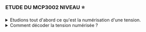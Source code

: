 ### ETUDE  DU MCP3002 NIVEAU :star:
<details>
    <summary>Etudions tout d'abord ce qu'est la numérisation d'une tension.</summary><br>

><details>
>    <summary>Définitions théorique de la numérisation d'une tension.</summary><br>
>
>>-  Soit $V_{Ref}$ la tension de référence appliquée à un convertisseur numérique à $N$ $bits$.<br>
>>   Alors par définition (il n'y a rien  à comprendre, c'est construit ainsi)<br><br>
>>
>>     - Du point de vu codage (grandeur dans $\mathbb{N}$)
>>        - Le convertisseur peut coder $2^N$ niveaux de tension différents.<br>
>>        - la valeur maximale que peut atteindre le code est $Code_{MAX} = 2^N-1$<br><br> 
>>
>>     - Du point de vu décodage (grandeur dans $\mathbb{R}$)  
>>        - Le pas du convertisseur est $p = \frac{V_{Ref}}{2^N}$ $[mV]$<br>
>>        - Au code $Code_{MAX}$ correspond la tension maximale $V_{MAX} = p * Code_{MAX} = V_{Ref}*\frac{2^N - 1}{2^N}$<br><br>
></details>
>
><details>
>    <summary>Appliquons ces définitions à notre circuit <b>MCP3002</b></summary><br>
>
>>   -  Il est alimenté sous $V_{DD} = V_{Ref} = 3300$ $[mV]$ , et $N = 10$<br><br>
>>       | Grandeur | Unité | | valeur en base 10 |valeur en base 16 |
>>       |---|---|---|---|---|
>>       | $N$ | $\subset \mathbb{N}$| |10 |   |
>>       | $2^N$ |$\subset \mathbb{N}$| | 1024 | 0x400 |
>>       | $Code_{min} | $\subset \mathbb{N}$| | 0 | 0x000 |
>>       | $Code_{MAX} |$\subset \mathbb{N}$ |$2^N - 1 $|  1023 | 0x3FF |
>>       | $p$ | $[mV]$| $\frac{3300}{1024}$ | 3,22...  | non représentable |
>>       | $V_{MAX}$ |$[mV]$| $3300*\frac{1023}{1024}$ | 3296,77... | non représentable |
></details> 
</details>

<details>
    <summary>Comment décoder la tension numérisée ?</summary><br>

> ![](https://github.com/Dmtmgrls/RPi_spi_mcp3002/blob/main/Documents/PICTURES/MCP3002_Decodage.png)
> 
>- Dans le shéma ci-dessus nous avons :<br><br>
>     -  A gauche le Convertisseur Analogique Numérique (C.A.N) qui en sortie, génère le $CODE\_{OUT}$<br>
>        correspondant au code représentant la tension d'entrée ${V_{in}}$.<br><br>
>     -  A droite une fonction qui converti $CODE\_{OUT}$ en une tension digitalisée $V_{digit}$ approchant la valeur de ${V_{in}}$.<br><br>
>         - Pourquoi dit on que $V_{digit}$ "**approche**" ${V_{in}}$ ?<br>
>             -  Tout simplement parce que $V_{digit}$ est un multiple du pas ${p}$ du C.A.N.<br>
>             -  Dit autrement, la tension $V_{digit}$ évolue par palier.
>             -  Elle n'est pas continue, mais discontinue.<br><br>
>
>- La fonction $F(Code_{OUT})$ est égale à $p * Code_{OUT}$ c'est à dire $V_{digit} = V_{Ref} * \frac{Code_{OUT}}{N}$
</details>

